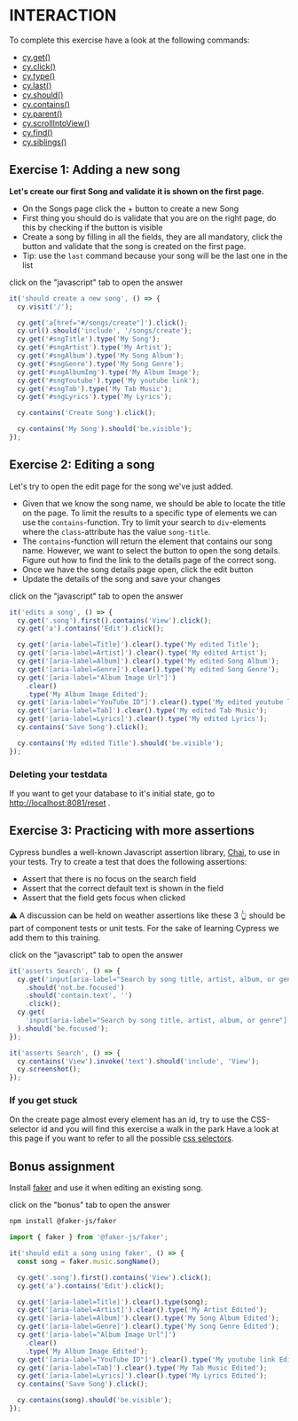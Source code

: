 # INTERACTION

To complete this exercise have a look at the following commands:

- [cy.get()](https://docs.cypress.io/api/commands/get.html)
- [cy.click()](https://docs.cypress.io/api/commands/click.html)
- [cy.type()](https://docs.cypress.io/api/commands/type.html)
- [cy.last()](https://docs.cypress.io/api/commands/last.html)
- [cy.should()](https://docs.cypress.io/api/commands/should.html)
- [cy.contains()](https://docs.cypress.io/api/commands/contains.html)
- [cy.parent()](https://docs.cypress.io/api/commands/parent.html)
- [cy.scrollIntoView()](https://docs.cypress.io/api/commands/scrollIntoView)
- [cy.find()](https://docs.cypress.io/api/commands/find.html)
- [cy.siblings()](https://docs.cypress.io/api/commands/siblings.html)

## Exercise 1: Adding a new song

<!-- panels:start -->
<!-- div:title-panel -->
<!-- div:left-panel -->

**Let's create our first Song and validate it is shown on the first page.**

- On the Songs page click the + button to create a new Song
- First thing you should do is validate that you are on the right page, do this by checking if the button is visible
- Create a song by filling in all the fields, they are all mandatory, click the button and validate that the song is created on the first page.
- Tip: use the `last` command because your song will be the last one in the list

<!-- tabs:start -->
<!-- tab: open answer 👉 -->

click on the "javascript" tab to open the answer

<!-- tab:javascript 1 -->

```js
it('should create a new song', () => {
  cy.visit('/');

  cy.get('a[href="#/songs/create"]').click();
  cy.url().should('include', '/songs/create');
  cy.get('#sngTitle').type('My Song');
  cy.get('#sngArtist').type('My Artist');
  cy.get('#sngAlbum').type('My Song Album');
  cy.get('#sngGenre').type('My Song Genre');
  cy.get('#sngAlbumImg').type('My Album Image');
  cy.get('#sngYoutube').type('My youtube link');
  cy.get('#sngTab').type('My Tab Music');
  cy.get('#sngLyrics').type('My Lyrics');

  cy.contains('Create Song').click();

  cy.contains('My Song').should('be.visible');
});
```

<!-- tabs:end -->
<!-- panels:start -->
<!-- div:title-panel -->
<!-- div:left-panel -->

## Exercise 2: Editing a song

Let's try to open the edit page for the song we've just added.

- Given that we know the song name, we should be able to locate the title on the page. To limit the results to a specific type of elements we can use the `contains`-function. Try to limit your search to `div`-elements where the `class`-attribute has the value `song-title`.
- The `contains`-function will return the element that contains our song name. However, we want to select the button to open the song details. Figure out how to find the link to the details page of the correct song.
- Once we have the song details page open, click the edit button
- Update the details of the song and save your changes

<!-- tabs:start -->
<!-- tab: open answer 👉 -->

click on the "javascript" tab to open the answer

<!-- tab:javascript 2 -->

```js
it('edits a song', () => {
  cy.get('.song').first().contains('View').click();
  cy.get('a').contains('Edit').click();

  cy.get('[aria-label=Title]').clear().type('My edited Title');
  cy.get('[aria-label=Artist]').clear().type('My edited Artist');
  cy.get('[aria-label=Album]').clear().type('My edited Song Album');
  cy.get('[aria-label=Genre]').clear().type('My edited Song Genre');
  cy.get('[aria-label="Album Image Url"]')
    .clear()
    .type('My Album Image Edited');
  cy.get('[aria-label="YouTube ID"]').clear().type('My edited youtube link');
  cy.get('[aria-label=Tab]').clear().type('My edited Tab Music');
  cy.get('[aria-label=Lyrics]').clear().type('My edited Lyrics');
  cy.contains('Save Song').click();

  cy.contains('My edited Title').should('be.visible');
});
```

<!-- tabs:end -->
<!-- panels:start -->
<!-- div:title-panel -->
<!-- div:left-panel -->

### Deleting your testdata

If you want to get your database to it's initial state, go to
<http://localhost:8081/reset> .

## Exercise 3: Practicing with more assertions

<!-- div:title-panel -->
<!-- div:left-panel -->

Cypress bundles a well-known Javascript assertion library, [Chai](https://docs.cypress.io/guides/references/assertions.html), to use in your tests. Try to create a test that does the following assertions:

- Assert that there is no focus on the search field
- Assert that the correct default text is shown in the field
- Assert that the field gets focus when clicked

⚠️ A discussion can be held on weather assertions like these 3 👆 should be part of component tests or unit tests. For the sake of learning Cypress we
add them to this training.

<!-- panels:start -->
<!-- tabs:start -->
<!-- tab: open answer 👉 -->

click on the "javascript" tab to open the answer

<!-- tab:javascript 3 -->

```js
it('asserts Search', () => {
  cy.get('input[aria-label="Search by song title, artist, album, or genre"]')
    .should('not.be.focused')
    .should('contain.text', '')
    .click();
  cy.get(
    'input[aria-label="Search by song title, artist, album, or genre"]',
  ).should('be.focused');
});

it('asserts Search', () => {
  cy.contains('View').invoke('text').should('include', 'View');
  cy.screenshot();
});
```

<!-- tabs:end -->
<!-- panels:start -->
<!-- div:title-panel -->
<!-- div:left-panel -->

### If you get stuck

On the create page almost every element has an id, try to use the CSS-selector id and you will find this exercise a walk in the park
Have a look at this page if you want to refer to all the possible [css selectors](https://www.w3schools.com/cssref/css_selectors.asp).

## Bonus assignment

<!-- div:title-panel -->
<!-- div:left-panel -->

Install [faker](https://fakerjs.dev/) and use it when editing an existing song.

<!-- panels:start -->
<!-- tabs:start -->
<!-- tab: open answer 👉 -->

click on the "bonus" tab to open the answer

<!-- tab:installing faker  -->

```bash
npm install @faker-js/faker
```

<!-- tab:using faker  -->

```js
import { faker } from '@faker-js/faker';

it('should edit a song using faker', () => {
  const song = faker.music.songName();

  cy.get('.song').first().contains('View').click();
  cy.get('a').contains('Edit').click();

  cy.get('[aria-label=Title]').clear().type(song);
  cy.get('[aria-label=Artist]').clear().type('My Artist Edited');
  cy.get('[aria-label=Album]').clear().type('My Song Album Edited');
  cy.get('[aria-label=Genre]').clear().type('My Song Genre Edited');
  cy.get('[aria-label="Album Image Url"]')
    .clear()
    .type('My Album Image Edited');
  cy.get('[aria-label="YouTube ID"]').clear().type('My youtube link Edited');
  cy.get('[aria-label=Tab]').clear().type('My Tab Music Edited');
  cy.get('[aria-label=Lyrics]').clear().type('My Lyrics Edited');
  cy.contains('Save Song').click();

  cy.contains(song).should('be.visible');
});
```

<!-- tabs:end -->
